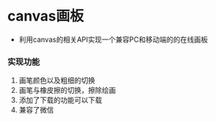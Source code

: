 # canvas画板

- 利用canvas的相关API实现一个兼容PC和移动端的的在线画板

### 实现功能

1. 画笔颜色以及粗细的切换
2. 画笔与橡皮擦的切换，擦除绘画
3. 添加了下载的功能可以下载
4. 兼容了微信
